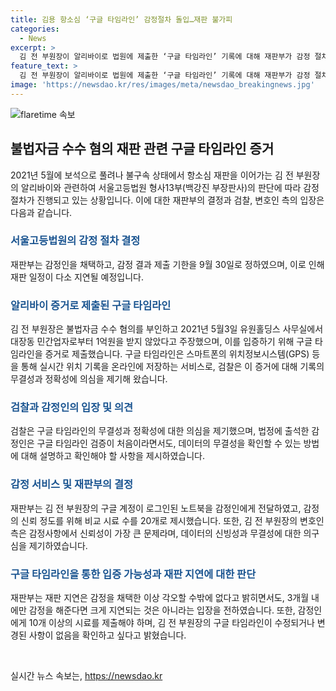 ```yaml
---
title: 김용 항소심 ‘구글 타임라인’ 감정절차 돌입…재판 불가피
categories:
  - News
excerpt: >
  김 전 부원장이 알리바이로 법원에 제출한 ‘구글 타임라인’ 기록에 대해 재판부가 감정 절차를 밟기로 했다. 서울고등법원 형사13부는 김 전 부원장의 감정기일을 9월 30일까지로 정하고, 재판 지연을 크게 우려하지 않는 방침을 밝혔다. 검찰과 김 전 부원장 측은 구글 타임라인의 무결성과 정확성을 놓고 입장을 강력히 주장하고 있다.
feature_text: >
  김 전 부원장이 알리바이로 법원에 제출한 ‘구글 타임라인’ 기록에 대해 재판부가 감정 절차를 밟기로 했다. 서울고등법원 형사13부는 김 전 부원장의 감정기일을 9월 30일까지로 정하고, 재판 지연을 크게 우려하지 않는 방침을 밝혔다. 검찰과 김 전 부원장 측은 구글 타임라인의 무결성과 정확성을 놓고 입장을 강력히 주장하고 있다.
image: 'https://newsdao.kr/res/images/meta/newsdao_breakingnews.jpg'
---
```


<p><img src="https://newsdao.kr/res/images/meta/newsdao_breakingnews.jpg" alt="flaretime 속보" /></p>

<h2 data-ke-size="size26">불법자금 수수 혐의 재판 관련 구글 타임라인 증거</h2>

<p data-ke-size="size16">2021년 5월에 보석으로 풀려나 불구속 상태에서 항소심 재판을 이어가는 김 전 부원장의 알리바이와 관련하여 서울고등법원 형사13부(백강진 부장판사)의 판단에 따라 감정 절차가 진행되고 있는 상황입니다. 이에 대한 재판부의 결정과 검찰, 변호인 측의 입장은 다음과 같습니다.</p>

<h3><b><span style="color: #1a5490;">서울고등법원의 감정 절차 결정</span></b></h3>

<p data-ke-size="size16">재판부는 감정인을 채택하고, 감정 결과 제출 기한을 9월 30일로 정하였으며, 이로 인해 재판 일정이 다소 지연될 예정입니다.</p>

<h3><b><span style="color: #1a5490;">알리바이 증거로 제출된 구글 타임라인</span></b></h3>

<p data-ke-size="size16">김 전 부원장은 불법자금 수수 혐의를 부인하고 2021년 5월3일 유원홀딩스 사무실에서 대장동 민간업자로부터 1억원을 받지 않았다고 주장했으며, 이를 입증하기 위해 구글 타임라인을 증거로 제출했습니다. 구글 타임라인은 스마트폰의 위치정보시스템(GPS) 등을 통해 실시간 위치 기록을 온라인에 저장하는 서비스로, 검찰은 이 증거에 대해 기록의 무결성과 정확성에 의심을 제기해 왔습니다.</p>

<h3><b><span style="color: #1a5490;">검찰과 감정인의 입장 및 의견</span></b></h3>

<p data-ke-size="size16">검찰은 구글 타임라인의 무결성과 정확성에 대한 의심을 제기했으며, 법정에 출석한 감정인은 구글 타임라인 검증이 처음이라면서도, 데이터의 무결성을 확인할 수 있는 방법에 대해 설명하고 확인해야 할 사항을 제시하였습니다.</p>

<h3><b><span style="color: #1a5490;">감정 서비스 및 재판부의 결정</span></b></h3>

<p data-ke-size="size16">재판부는 김 전 부원장의 구글 계정이 로그인된 노트북을 감정인에게 전달하였고, 감정의 신뢰 정도를 위해 비교 시료 수를 20개로 제시했습니다. 또한, 김 전 부원장의 변호인 측은 감정사항에서 신뢰성이 가장 큰 문제라며, 데이터의 신빙성과 무결성에 대한 의구심을 제기하였습니다.</p>

<h3><b><span style="color: #1a5490;">구글 타임라인을 통한 입증 가능성과 재판 지연에 대한 판단</span></b></h3>

<p data-ke-size="size16">재판부는 재판 지연은 감정을 채택한 이상 각오할 수밖에 없다고 밝히면서도, 3개월 내에만 감정을 해준다면 크게 지연되는 것은 아니라는 입장을 전하였습니다. 또한, 감정인에게 10개 이상의 시료를 제출해야 하며, 김 전 부원장의 구글 타임라인이 수정되거나 변경된 사항이 없음을 확인하고 싶다고 밝혔습니다.</p>

<p data-ke-size="size16">&nbsp;</p>
실시간 뉴스 속보는, <a href="https://newsdao.kr" rel="dofollow">https://newsdao.kr</a>


